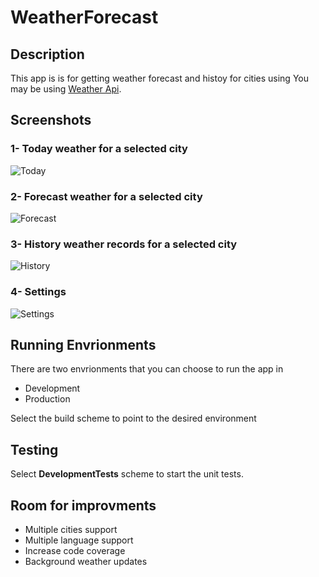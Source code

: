 # WeatherForecast

## Description
This app is is for getting weather forecast and histoy for cities using You may be using [Weather Api](https://www.weatherapi.com/).



## Screenshots

### 1- Today weather for a selected city ###

![Today](https://user-images.githubusercontent.com/39689007/124199670-7da07b00-dae4-11eb-8b00-7ec2601e77ac.png)


### 2- Forecast weather for a selected city ###

![Forecast](https://user-images.githubusercontent.com/39689007/124199681-85f8b600-dae4-11eb-9c38-ab170f372427.png)


### 3- History weather records for a selected city ###

![History](https://user-images.githubusercontent.com/39689007/124199691-8a24d380-dae4-11eb-9644-2abe10551900.png)


### 4- Settings ###

![Settings](https://user-images.githubusercontent.com/39689007/124199695-8c872d80-dae4-11eb-83c4-04718f8765c7.png)



## Running Envrionments
There are two envrionments that you can choose to run the app in

* Development
* Production

Select the build scheme to point to the desired environment 


## Testing

Select **DevelopmentTests** scheme to start the unit tests.

## Room for improvments

* Multiple cities support
* Multiple language support
* Increase code coverage
* Background weather updates
